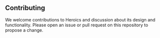 ## Contributing

We welcome contributions to Heroics and discussion about its design and
functionality.  Please open an issue or pull request on this repository to
propose a change.
